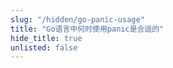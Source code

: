 ```yaml
---
slug: "/hidden/go-panic-usage"
title: "Go语言中何时使用panic是合适的"
hide_title: true
unlisted: false
---
```




